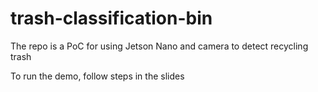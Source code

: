 # trash-classification-bin
The repo is a PoC for using Jetson Nano and camera to detect recycling trash 

To run the demo, follow steps in the slides
